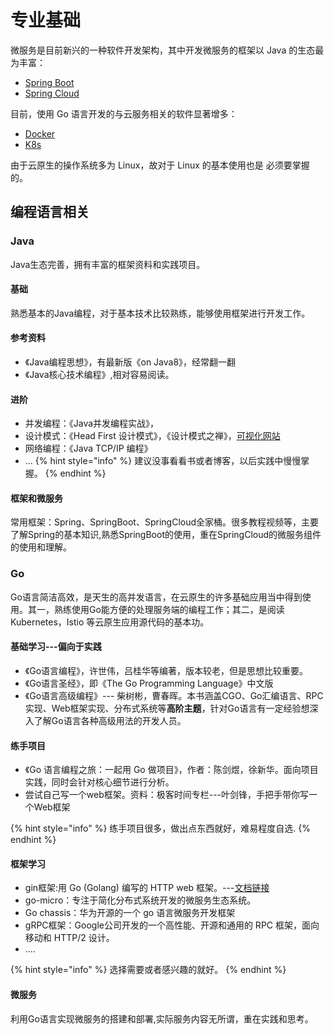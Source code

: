 # 专业基础

微服务是目前新兴的一种软件开发架构，其中开发微服务的框架以 Java 的生态最为丰富：

* [Spring Boot](https://spring.io/projects/spring-boot)
* [Spring Cloud](https://spring.io/projects/spring-cloud)

目前，使用 Go 语言开发的与云服务相关的软件显著增多：

* [Docker](https://www.docker.com/)
* [K8s](https://kubernetes.io/)

由于云原生的操作系统多为 Linux，故对于 Linux 的基本使用也是 必须要掌握的。

## 编程语言相关

### Java

Java生态完善，拥有丰富的框架资料和实践项目。

#### 基础

熟悉基本的Java编程，对于基本技术比较熟练，能够使用框架进行开发工作。

#### 参考资料

* 《Java编程思想》，有最新版《on Java8》，经常翻一翻
* 《Java核心技术编程》,相对容易阅读。

#### 进阶

* 并发编程：《Java并发编程实战》，
* 设计模式：《Head First 设计模式》，《设计模式之禅》，[可视化网站](https://refactoringguru.cn/)
* 网络编程：《Java TCP/IP 编程》
* ...
{% hint style="info" %}
    建议没事看看书或者博客，以后实践中慢慢掌握。
{% endhint %}

#### 框架和微服务

常用框架：Spring、SpringBoot、SpringCloud全家桶。很多教程视频等，主要了解Spring的基本知识,熟悉SpringBoot的使用，重在SpringCloud的微服务组件的使用和理解。

### Go

Go语言简洁高效，是天生的高并发语言，在云原生的许多基础应用当中得到使用。其一，熟练使用Go能方便的处理服务端的编程工作；其二，是阅读 Kubernetes，Istio 等云原生应用源代码的基本功。
#### 基础学习---偏向于实践

* 《Go语言编程》，许世伟，吕桂华等编著，版本较老，但是思想比较重要。
* 《Go语言圣经》，即《The Go Programming Language》中文版
* 《Go语言高级编程》--- 柴树彬，曹春晖。本书涵盖CGO、Go汇编语言、RPC实现、Web框架实现、分布式系统等**高阶主题**，针对Go语言有一定经验想深入了解Go语言各种高级用法的开发人员。  

#### 练手项目

* 《Go 语言编程之旅：一起用 Go 做项目》，作者：陈剑煜，徐新华。面向项目实践，同时会针对核心细节进行分析。
* 尝试自己写一个web框架。资料：极客时间专栏---叶剑锋，手把手带你写一个Web框架

{% hint style="info" %}
    练手项目很多，做出点东西就好，难易程度自选.
{% endhint %}

#### 框架学习

* gin框架:用 Go (Golang) 编写的 HTTP web 框架。---[文档链接](https://www.topgoer.com/gin%E6%A1%86%E6%9E%B6/)
* go-micro：专注于简化分布式系统开发的微服务生态系统。
* Go chassis：华为开源的一个 go 语言微服务开发框架
* gRPC框架：Google公司开发的一个高性能、开源和通用的 RPC 框架，面向移动和 HTTP/2 设计。
* ....

{% hint style="info" %}
    选择需要或者感兴趣的就好。
{% endhint %}

#### 微服务

利用Go语言实现微服务的搭建和部署,实际服务内容无所谓，重在实践和思考。









